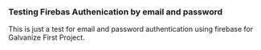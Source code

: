 ### Testing Firebas Authenication  by email and password


This is just a test for email and password authentication using firebase for Galvanize First Project. 


